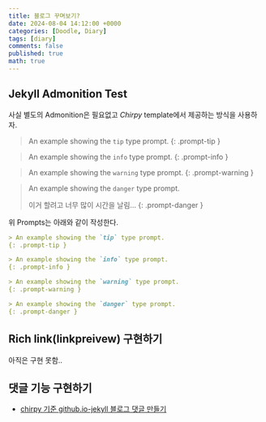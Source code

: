 ```yaml
---
title: 블로그 꾸며보기?
date: 2024-08-04 14:12:00 +0000
categories: [Doodle, Diary]
tags: [diary]
comments: false
published: true
math: true
---
```

## Jekyll Admonition Test
사실 별도의 Admonition은 필요없고 _Chirpy_ template에서 제공하는 방식을 사용하자.

> An example showing the `tip` type prompt.
{: .prompt-tip }

> An example showing the `info` type prompt.
{: .prompt-info }

> An example showing the `warning` type prompt.
{: .prompt-warning }

> An example showing the `danger` type prompt.
>
>이거 할려고 너무 많이 시간을 날림...
{: .prompt-danger }


위 Prompts는 아래와 같이 작성한다. 
```md
> An example showing the `tip` type prompt.
{: .prompt-tip }

> An example showing the `info` type prompt.
{: .prompt-info }

> An example showing the `warning` type prompt.
{: .prompt-warning }

> An example showing the `danger` type prompt.
{: .prompt-danger }
```

## Rich link(linkpreivew) 구현하기
아직은 구현 못함..

## 댓글 기능 구현하기
- [chirpy 기준 github.io-jekyll 블로그 댓글 만들기](https://www.irgroup.org/posts/utternace-comments-system/)